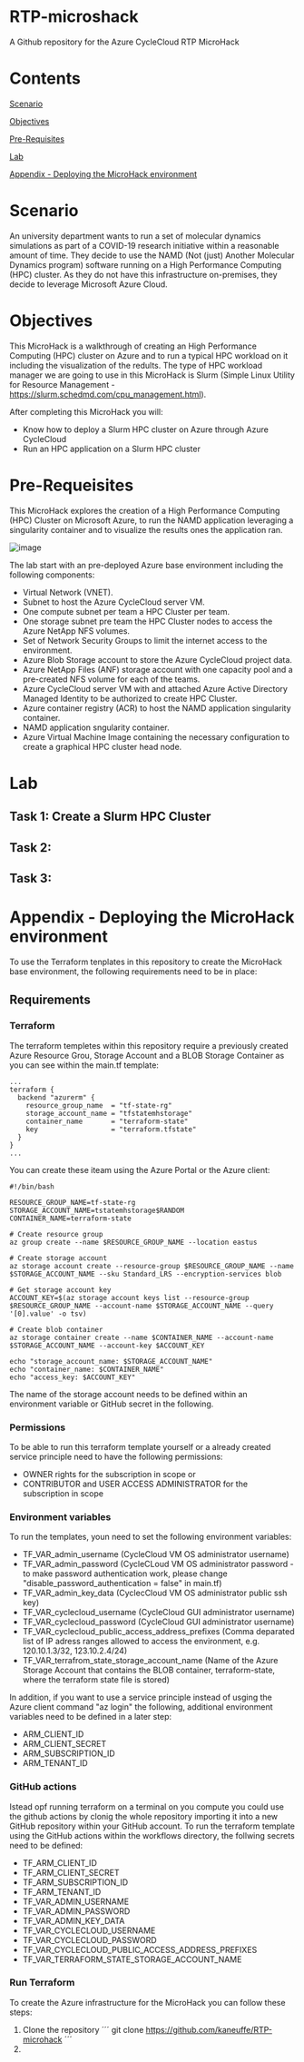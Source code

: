 # RTP-microshack
A Github repository for the Azure CycleCloud RTP MicroHack

# Contents
[Scenario](#scenario)

[Objectives](#objectives)

[Pre-Requisites](#pre-requisites)

[Lab](#lab)

[Appendix - Deploying the MicroHack environment](#appendix)

# Scenario
An university department wants to run a set of molecular dynamics simulations as part of a COVID-19 research initiative within a reasonable amount of time. They decide to use the NAMD (Not (just) Another Molecular Dynamics program) software running on a High Performance Computing (HPC) cluster. As they do not have this infrastructure on-premises, they decide to leverage Microsoft Azure Cloud.

# Objectives
This MicroHack is a walkthrough of creating an High Performance Computing (HPC) cluster on Azure and to run a typical HPC workload on it including the visualization of the redults.
The type of HPC workload manager we are going to use in this MicroHack is Slurm (Simple Linux Utility for Resource Management - https://slurm.schedmd.com/cpu_management.html). 

After completing this MicroHack you will:
-	Know how to deploy a Slurm HPC cluster on Azure through Azure CycleCloud
- Run an HPC application on a Slurm HPC cluster

# Pre-Requeisites 
This MicroHack explores the creation of a High Performance Computing (HPC) Cluster on Microsoft Azure, to run the NAMD application leveraging a singularity container and to visualize the results ones the application ran.

![image](images/microhack_architecture.png)

The lab start with an pre-deployed Azure base environment including the following components:
- Virtual Network (VNET).
- Subnet to host the Azure CycleCloud server VM.
- One compute subnet per team  a HPC Cluster per team.
- One storage subnet pre team the HPC Cluster nodes to access the Azure NetApp NFS volumes.
- Set of Network Security Groups to limit the internet access to the environment. 
- Azure Blob Storage account to store the Azure CycleCloud project data.
- Azure NetApp Files (ANF) storage account with one capacity pool and a pre-created NFS volume for each of the teams.
- Azure CycleCloud server VM with and attached Azure Active Directory Managed Identity to be authorized to create HPC Cluster. 
- Azure container registry (ACR) to host the NAMD application singularity container.
- NAMD application sngularity container.
- Azure Virtual Machine Image containing the necessary configuration to create a graphical HPC cluster head node.

# Lab
## Task 1: Create a Slurm HPC Cluster
## Task 2: 
## Task 3:

# Appendix - Deploying the MicroHack environment
To use the Terraform tenplates in this repository to create the MicroHack base environment, the following requirements need to be in place: 

## Requirements

### Terraform
The terraform templetes within this repository require a previously created Azure Resource Grou, Storage Account and a BLOB Storage Container as you can see within the main.tf template:

```HCL
...
terraform {
  backend "azurerm" {
    resource_group_name  = "tf-state-rg"
    storage_account_name = "tfstatemhstorage"
    container_name       = "terraform-state"
    key                  = "terraform.tfstate"
  }
}
...
```

You can create these iteam using the Azure Portal or the Azure client:

```shell-script
#!/bin/bash

RESOURCE_GROUP_NAME=tf-state-rg
STORAGE_ACCOUNT_NAME=tstatemhstorage$RANDOM
CONTAINER_NAME=terraform-state

# Create resource group
az group create --name $RESOURCE_GROUP_NAME --location eastus

# Create storage account
az storage account create --resource-group $RESOURCE_GROUP_NAME --name $STORAGE_ACCOUNT_NAME --sku Standard_LRS --encryption-services blob

# Get storage account key
ACCOUNT_KEY=$(az storage account keys list --resource-group $RESOURCE_GROUP_NAME --account-name $STORAGE_ACCOUNT_NAME --query '[0].value' -o tsv)

# Create blob container
az storage container create --name $CONTAINER_NAME --account-name $STORAGE_ACCOUNT_NAME --account-key $ACCOUNT_KEY

echo "storage_account_name: $STORAGE_ACCOUNT_NAME"
echo "container_name: $CONTAINER_NAME"
echo "access_key: $ACCOUNT_KEY"
```
The name of the storage account needs to be defined within an environment variable or GitHub secret in the following.

### Permissions
To be able to run this terraform template yourself or a already created service principle need to have the following permissions:
- OWNER rights for the subscription in scope or
- CONTRIBUTOR and USER ACCESS ADMINISTRATOR for the subscription in scope

### Environment variables
To run the templates, youn need to set the following environment variables:
- TF_VAR_admin_username (CycleCloud VM OS administrator username)
- TF_VAR_admin_password (CycleCLoud VM OS administrator password - to make password authentication work, please change "disable_password_authentication = false" in main.tf)
- TF_VAR_admin_key_data (CyclecCloud VM OS administrator public ssh key)
- TF_VAR_cyclecloud_username (CycleCloud GUI administrator username)
- TF_VAR_cyclecloud_password (CycleCloud GUI administrator username)
- TF_VAR_cyclecloud_public_access_address_prefixes (Comma deparated list of IP adress ranges allowed to access the environment, e.g. 120.10.1.3/32, 123.10.2.4/24)
- TF_VAR_terrafrom_state_storage_account_name (Name of the Azure Storage Account that contains the BLOB container, terraform-state, where the terraform state file is stored)

In addition, if you want to use a service principle instead of usging the Azure client command "az login" the following, additional environment variables need to be defined in a later step:

- ARM_CLIENT_ID
- ARM_CLIENT_SECRET
- ARM_SUBSCRIPTION_ID
- ARM_TENANT_ID

### GitHub actions
Istead opf running terraform on a terminal on you compute you could use the github actions by clonig the whole repository importing it into a new GitHub repository within your GitHub account.
To run the terraform template using the GitHub actions within the workflows directory, the follwing secrets need to be defined:

- TF_ARM_CLIENT_ID
- TF_ARM_CLIENT_SECRET
- TF_ARM_SUBSCRIPTION_ID
- TF_ARM_TENANT_ID
- TF_VAR_ADMIN_USERNAME
- TF_VAR_ADMIN_PASSWORD
- TF_VAR_ADMIN_KEY_DATA
- TF_VAR_CYCLECLOUD_USERNAME
- TF_VAR_CYCLECLOUD_PASSWORD
- TF_VAR_CYCLECLOUD_PUBLIC_ACCESS_ADDRESS_PREFIXES
- TF_VAR_TERRAFORM_STATE_STORAGE_ACCOUNT_NAME

### Run Terraform
To create the Azure infrastructure for the MicroHack you can follow these steps:

1) Clone the repository
´´´
git clone https://github.com/kaneuffe/RTP-microhack
´´´
2) 


